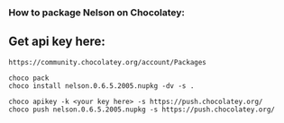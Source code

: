 ### How to package Nelson on Chocolatey:

## Get api key here:

```
https://community.chocolatey.org/account/Packages
```

```
choco pack
choco install nelson.0.6.5.2005.nupkg -dv -s .

choco apikey -k <your key here> -s https://push.chocolatey.org/
choco push nelson.0.6.5.2005.nupkg -s https://push.chocolatey.org/
```
